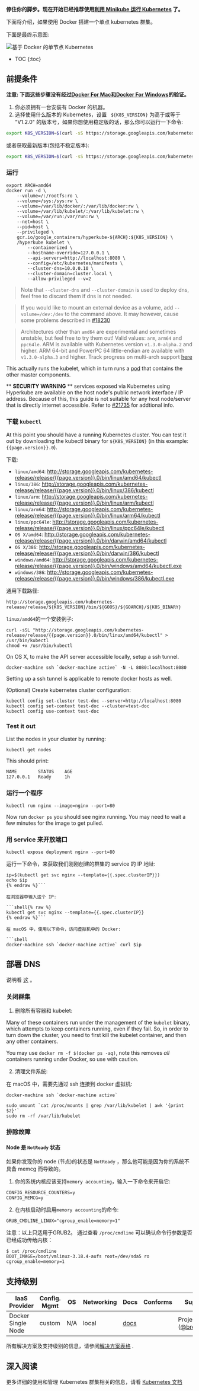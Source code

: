 ---
---

**停住你的脚步。现在开始已经推荐使用[利用 Minikube 运行 Kubernetes](../minikube/) 了。**

下面将介绍，如果使用 Docker 搭建一个单点 kubernetes 群集。

下面是最终示意图:

![基于 Docker 的单节点 Kubernetes](/images/docs/k8s-singlenode-docker.png)

* TOC
{:toc}

## 前提条件

**注意: 下面这些步骤没有经过[Docker For Mac和Docker For Windows](https://blog.docker.com/2016/03/docker-for-mac-windows-beta/)的验证。**

1. 你必须拥有一台安装有 Docker 的机器。
2. 选择使用什么版本的 Kubernetes，设置 ` ${K8S_VERSION}`  为高于或等于 "V1.2.0" 的版本号，如果你想使用稳定版的话，那么你可以运行一下命令:

```sh
export K8S_VERSION=$(curl -sS https://storage.googleapis.com/kubernetes-release/release/stable.txt)
```

或者获取最新版本(包括不稳定版本):

```sh
export K8S_VERSION=$(curl -sS https://storage.googleapis.com/kubernetes-release/release/latest.txt)
```

### 运行

```shell
export ARCH=amd64
docker run -d \
    --volume=/:/rootfs:ro \
    --volume=/sys:/sys:rw \
    --volume=/var/lib/docker/:/var/lib/docker:rw \
    --volume=/var/lib/kubelet/:/var/lib/kubelet:rw \
    --volume=/var/run:/var/run:rw \
    --net=host \
    --pid=host \
    --privileged \
    gcr.io/google_containers/hyperkube-${ARCH}:${K8S_VERSION} \
    /hyperkube kubelet \
        --containerized \
        --hostname-override=127.0.0.1 \
        --api-servers=http://localhost:8080 \
        --config=/etc/kubernetes/manifests \
        --cluster-dns=10.0.0.10 \
        --cluster-domain=cluster.local \
        --allow-privileged --v=2
```

> Note that `--cluster-dns` and `--cluster-domain` is used to deploy dns, feel free to discard them if dns is not needed.

> If you would like to mount an external device as a volume, add `--volume=/dev:/dev` to the command above. It may however, cause some problems described in [#18230](https://github.com/kubernetes/kubernetes/issues/18230)

> Architectures other than `amd64` are experimental and sometimes unstable, but feel free to try them out! Valid values: `arm`, `arm64` and `ppc64le`. ARM is available with Kubernetes version `v1.3.0-alpha.2` and higher. ARM 64-bit and PowerPC 64 little-endian are available with `v1.3.0-alpha.3` and higher. Track progress on multi-arch support [here](https://github.com/kubernetes/kubernetes/issues/17981)

This actually runs the kubelet, which in turn runs a [pod](/docs/user-guide/pods/) that contains the other master components.

** **SECURITY WARNING** ** services exposed via Kubernetes using Hyperkube are available on the host node's public network interface / IP address.  Because of this, this guide is not suitable for any host node/server that is directly internet accessible.  Refer to [#21735](https://github.com/kubernetes/kubernetes/issues/21735) for addtional info.

### 下载 `kubectl`

At this point you should have a running Kubernetes cluster. You can test it out
by downloading the kubectl binary for `${K8S_VERSION}` (in this example: `{{page.version}}.0`).


下载:

 - `linux/amd64`: http://storage.googleapis.com/kubernetes-release/release/{{page.version}}.0/bin/linux/amd64/kubectl
 - `linux/386`: http://storage.googleapis.com/kubernetes-release/release/{{page.version}}.0/bin/linux/386/kubectl
 - `linux/arm`: http://storage.googleapis.com/kubernetes-release/release/{{page.version}}.0/bin/linux/arm/kubectl
 - `linux/arm64`: http://storage.googleapis.com/kubernetes-release/release/{{page.version}}.0/bin/linux/arm64/kubectl
 - `linux/ppc64le`: http://storage.googleapis.com/kubernetes-release/release/{{page.version}}.0/bin/linux/ppc64le/kubectl
 - `OS X/amd64`: http://storage.googleapis.com/kubernetes-release/release/{{page.version}}.0/bin/darwin/amd64/kubectl
 - `OS X/386`: http://storage.googleapis.com/kubernetes-release/release/{{page.version}}.0/bin/darwin/386/kubectl
 - `windows/amd64`: http://storage.googleapis.com/kubernetes-release/release/{{page.version}}.0/bin/windows/amd64/kubectl.exe
 - `windows/386`: http://storage.googleapis.com/kubernetes-release/release/{{page.version}}.0/bin/windows/386/kubectl.exe

通用下载路径:
```
http://storage.googleapis.com/kubernetes-release/release/${K8S_VERSION}/bin/${GOOS}/${GOARCH}/${K8S_BINARY}
```

`linux/amd64`的一个安装例子:

```
curl -sSL "http://storage.googleapis.com/kubernetes-release/release/{{page.version}}.0/bin/linux/amd64/kubectl" > /usr/bin/kubectl
chmod +x /usr/bin/kubectl
```

On OS X, to make the API server accessible locally, setup a ssh tunnel.

```shell
docker-machine ssh `docker-machine active` -N -L 8080:localhost:8080
```

Setting up a ssh tunnel is applicable to remote docker hosts as well.

(Optional) Create kubernetes cluster configuration:

```shell
kubectl config set-cluster test-doc --server=http://localhost:8080
kubectl config set-context test-doc --cluster=test-doc
kubectl config use-context test-doc
```

### Test it out

List the nodes in your cluster by running:

```shell
kubectl get nodes
```

This should print:

```shell
NAME        STATUS    AGE
127.0.0.1   Ready     1h
```

### 运行一个程序

```shell
kubectl run nginx --image=nginx --port=80
```

Now run `docker ps` you should see nginx running. You may need to wait a few minutes for the image to get pulled.

### 用 service 来开放端口

```shell
kubectl expose deployment nginx --port=80
```

运行一下命令，来获取我们刚刚创建的群集的 service 的 IP 地址:

```shell{% raw %}
ip=$(kubectl get svc nginx --template={{.spec.clusterIP}})
echo $ip
{% endraw %}```

在浏览器中输入这个 IP:

```shell{% raw %}
kubectl get svc nginx --template={{.spec.clusterIP}}
{% endraw %}```

在 macOS 中，使用以下命令，访问虚拟机中的 Docker:

```shell
docker-machine ssh `docker-machine active` curl $ip
```

## 部署 DNS

说明看 [这](/docs/getting-started-guides/docker-multinode/deployDNS/) 。

### 关闭群集

1. 删除所有容器和 kubelet:

Many of these containers run under the management of the `kubelet` binary, which attempts to keep containers running, even if they fail.
So, in order to turn down the cluster, you need to first kill the kubelet container, and then any other containers.

You may use `docker rm -f $(docker ps -aq)`, note this removes _all_ containers running under Docker, so use with caution.

2. 清理文件系统:

在 macOS 中，需要先通过 ssh 连接到 docker 虚拟机:

```shell
docker-machine ssh `docker-machine active`
```

```shell
sudo umount `cat /proc/mounts | grep /var/lib/kubelet | awk '{print $2}'`
sudo rm -rf /var/lib/kubelet
```

### 排除故障

#### Node 是 `NotReady` 状态

如果你发现你的 node (节点)的状态是 `NotReady` ，那么他可能是因为你的系统不具备 memcg 而导致的。

1. 你的系统内核应该支持`memory accounting`，输入一下命令来开启它:

```shell
CONFIG_RESOURCE_COUNTERS=y
CONFIG_MEMCG=y
```

2. 在内核启动时启用`memory accounting`的命令:

```shell
GRUB_CMDLINE_LINUX="cgroup_enable=memory=1"
```

注意：以上只适用于GRUB2。
通过查看 `/proc/cmdline` 可以确认命令行参数是否已经成功传给内核：

```shell
$ cat /proc/cmdline
BOOT_IMAGE=/boot/vmlinuz-3.18.4-aufs root=/dev/sda5 ro cgroup_enable=memory=1
```
## 支持级别


IaaS Provider        | Config. Mgmt | OS     | Networking  | Docs                                              | Conforms | Support Level
-------------------- | ------------ | ------ | ----------  | ---------------------------------------------     | ---------| ----------------------------
Docker Single Node   | custom       | N/A    | local       | [docs](/docs/getting-started-guides/docker)                                 |          | Project ([@brendandburns](https://github.com/brendandburns))


所有解决方案及支持级别的信息，请参阅[解决方案表格](/docs/getting-started-guides/#table-of-solutions) .


## 深入阅读

更多详细的使用和管理 Kubernetes 群集相关的信息，请看 [Kubernetes 文档](/docs/)
